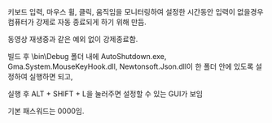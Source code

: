 ﻿키보드 입력, 마우스 휠, 클릭, 움직임을 모니터링하여
설정한 시간동안 입력이 없을경우 컴퓨터가 강제로 자동 종료되게 하기 위해 만듬.

동영상 재생중과 같은 예외 없이 강제종료함.

빌드 후 \bin\Debug 폴더 내에 AutoShutdown.exe, Gma.System.MouseKeyHook.dll, Newtonsoft.Json.dll이 한 폴더 안에
있도록 설정하여 실행하면 되고,

실행 후 ALT + SHIFT + L을 눌러주면 설정할 수 있는 GUI가 보임

기본 패스워드는 0000임.